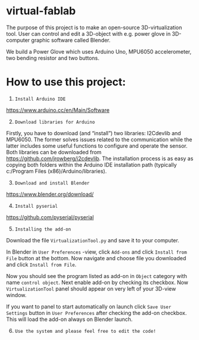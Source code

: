 # virtual-fablab
The purpose of this project is to make an open-source 3D-virtualization tool.
User can control and edit a 3D-object with e.g. power glove in 3D-computer graphic software called Blender.

We build a Power Glove which uses Arduino Uno, MPU6050 accelerometer, two bending resistor and two buttons.

# How to use this project:
1. `Install Arduino IDE`

  https://www.arduino.cc/en/Main/Software

2. `Download libraries for Arduino`

  Firstly, you have to download (and “install”) two libraries: I2Cdevlib and MPU6050. The former solves issues related to the communication   while the latter includes some useful functions to configure and operate the sensor. Both libraries can be downloaded from                 https://github.com/jrowberg/i2cdevlib. The installation process is as easy as copying both folders within the Arduino IDE installation     path (typically c:/Program Files (x86)/Arduino/libraries).

3. `Download and install Blender`

  https://www.blender.org/download/

4. `Install pyserial`

  https://github.com/pyserial/pyserial

5. `Installing the add-on`

Download the file `VirtualizationTool.py` and save it to your computer.

In Blender in `User Preferences` -view, click `Add-ons` and click `Install from File` button at the bottom.
Now navigate and choose file you downloaded and click `Install from File`.

Now you should see the program listed as add-on in `Object` category with name `control object`.
Next enable add-on by checking its checkbox. Now `VirtualizationTool` panel should appear on very left of your 3D-view window.

If you want to panel to start automatically on launch click `Save User Settings` button in `User Preferences` after checking the add-on checkbox. This will load the add-on always on Blender launch.

6. `Use the system and please feel free to edit the code!`
